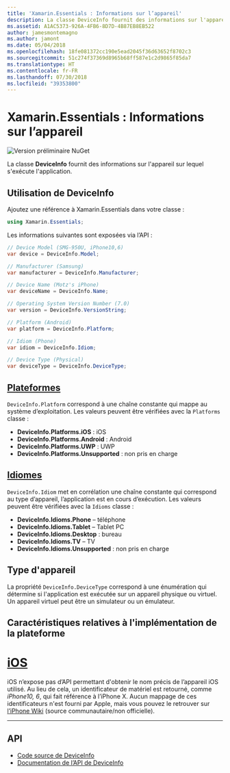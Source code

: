 ```yaml
---
title: 'Xamarin.Essentials : Informations sur l’appareil'
description: La classe DeviceInfo fournit des informations sur l'appareil sur lequel s'exécute l'application.
ms.assetid: A1AC5373-926A-4FB6-8D7D-4B87EB8EB522
author: jamesmontemagno
ms.author: jamont
ms.date: 05/04/2018
ms.openlocfilehash: 18fe081372cc190e5ead2045f36d63652f8702c3
ms.sourcegitcommit: 51c274f37369d8965b68ff587e1c2d9865f85da7
ms.translationtype: HT
ms.contentlocale: fr-FR
ms.lasthandoff: 07/30/2018
ms.locfileid: "39353800"
---
```

# <a name="xamarinessentials-device-information"></a>Xamarin.Essentials : Informations sur l’appareil

![Version préliminaire NuGet](~/media/shared/pre-release.png)

La classe **DeviceInfo** fournit des informations sur l'appareil sur lequel s'exécute l'application.

## <a name="using-deviceinfo"></a>Utilisation de **DeviceInfo**

Ajoutez une référence à Xamarin.Essentials dans votre classe :

```csharp
using Xamarin.Essentials;
```

Les informations suivantes sont exposées via l’API :

```csharp
// Device Model (SMG-950U, iPhone10,6)
var device = DeviceInfo.Model;

// Manufacturer (Samsung)
var manufacturer = DeviceInfo.Manufacturer;

// Device Name (Motz's iPhone)
var deviceName = DeviceInfo.Name;

// Operating System Version Number (7.0)
var version = DeviceInfo.VersionString;

// Platform (Android)
var platform = DeviceInfo.Platform;

// Idiom (Phone)
var idiom = DeviceInfo.Idiom;

// Device Type (Physical)
var deviceType = DeviceInfo.DeviceType;
```

## <a name="platformsxrefxamarinessentialsdeviceinfoplatforms"></a>[Plateformes](xref:Xamarin.Essentials.DeviceInfo.Platforms)

`DeviceInfo.Platform` correspond à une chaîne constante qui mappe au système d’exploitation. Les valeurs peuvent être vérifiées avec la `Platforms` classe :

- **DeviceInfo.Platforms.iOS** : iOS
- **DeviceInfo.Platforms.Android** : Android
- **DeviceInfo.Platforms.UWP** : UWP
- **DeviceInfo.Platforms.Unsupported** : non pris en charge

## <a name="idiomsxrefxamarinessentialsdeviceinfoidioms"></a>[Idiomes](xref:Xamarin.Essentials.DeviceInfo.Idioms)

`DeviceInfo.Idiom` met en corrélation une chaîne constante qui correspond au type d’appareil, l’application est en cours d’exécution. Les valeurs peuvent être vérifiées avec la `Idioms` classe :

- **DeviceInfo.Idioms.Phone** – téléphone
- **DeviceInfo.Idioms.Tablet** – Tablet PC
- **DeviceInfo.Idioms.Desktop** : bureau
- **DeviceInfo.Idioms.TV** – TV
- **DeviceInfo.Idioms.Unsupported** : non pris en charge

## <a name="device-type"></a>Type d'appareil

La propriété `DeviceInfo.DeviceType` correspond à une énumération qui détermine si l'application est exécutée sur un appareil physique ou virtuel. Un appareil virtuel peut être un simulateur ou un émulateur.

## <a name="platform-implementation-specifics"></a>Caractéristiques relatives à l'implémentation de la plateforme

# <a name="iostabios"></a>[iOS](#tab/ios)

iOS n’expose pas d’API permettant d'obtenir le nom précis de l’appareil iOS utilisé. Au lieu de cela, un identificateur de matériel est retourné, comme _iPhone10, 6_, qui fait référence à l’iPhone X. Aucun mappage de ces identificateurs n'est fourni par Apple, mais vous pouvez le retrouver sur [l’iPhone Wiki](https://www.theiphonewiki.com/wiki/Models) (source communautaire/non officielle).

--------------

## <a name="api"></a>API

- [Code source de DeviceInfo](https://github.com/xamarin/Essentials/tree/master/Xamarin.Essentials/DeviceInfo)
- [Documentation de l’API de DeviceInfo](xref:Xamarin.Essentials.DeviceInfo)
